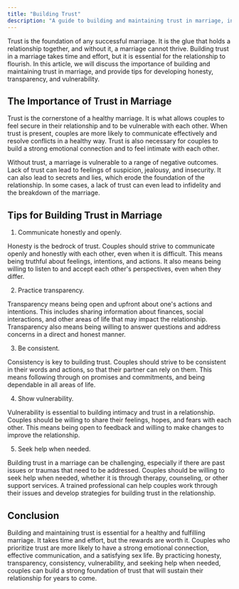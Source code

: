 ```yaml
---
title: "Building Trust"
description: "A guide to building and maintaining trust in marriage, including tips for honesty, transparency, and vulnerability."
---
```

Trust is the foundation of any successful marriage. It is the glue that holds a relationship together, and without it, a marriage cannot thrive. Building trust in a marriage takes time and effort, but it is essential for the relationship to flourish. In this article, we will discuss the importance of building and maintaining trust in marriage, and provide tips for developing honesty, transparency, and vulnerability.

## The Importance of Trust in Marriage

Trust is the cornerstone of a healthy marriage. It is what allows couples to feel secure in their relationship and to be vulnerable with each other. When trust is present, couples are more likely to communicate effectively and resolve conflicts in a healthy way. Trust is also necessary for couples to build a strong emotional connection and to feel intimate with each other.

Without trust, a marriage is vulnerable to a range of negative outcomes. Lack of trust can lead to feelings of suspicion, jealousy, and insecurity. It can also lead to secrets and lies, which erode the foundation of the relationship. In some cases, a lack of trust can even lead to infidelity and the breakdown of the marriage.

## Tips for Building Trust in Marriage

1.  Communicate honestly and openly.

Honesty is the bedrock of trust. Couples should strive to communicate openly and honestly with each other, even when it is difficult. This means being truthful about feelings, intentions, and actions. It also means being willing to listen to and accept each other's perspectives, even when they differ.

2.  Practice transparency.

Transparency means being open and upfront about one's actions and intentions. This includes sharing information about finances, social interactions, and other areas of life that may impact the relationship. Transparency also means being willing to answer questions and address concerns in a direct and honest manner.

3.  Be consistent.

Consistency is key to building trust. Couples should strive to be consistent in their words and actions, so that their partner can rely on them. This means following through on promises and commitments, and being dependable in all areas of life.

4.  Show vulnerability.

Vulnerability is essential to building intimacy and trust in a relationship. Couples should be willing to share their feelings, hopes, and fears with each other. This means being open to feedback and willing to make changes to improve the relationship.

5.  Seek help when needed.

Building trust in a marriage can be challenging, especially if there are past issues or traumas that need to be addressed. Couples should be willing to seek help when needed, whether it is through therapy, counseling, or other support services. A trained professional can help couples work through their issues and develop strategies for building trust in the relationship.

## Conclusion

Building and maintaining trust is essential for a healthy and fulfilling marriage. It takes time and effort, but the rewards are worth it. Couples who prioritize trust are more likely to have a strong emotional connection, effective communication, and a satisfying sex life. By practicing honesty, transparency, consistency, vulnerability, and seeking help when needed, couples can build a strong foundation of trust that will sustain their relationship for years to come.
